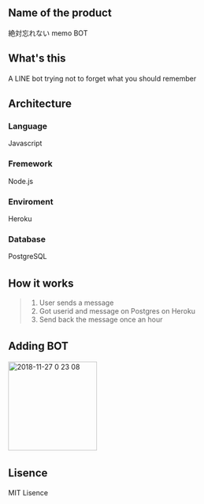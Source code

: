 ## Name of the product
絶対忘れない memo BOT　　


## What's this
A LINE bot trying not to forget what you should remember　　


## Architecture

### Language
Javascript

### Fremework
Node.js

### Enviroment
Heroku

### Database
PostgreSQL


## How it works　　
> 1. User sends a message
> 2. Got userid and message on Postgres on Heroku
> 3. Send back the message once an hour


## Adding BOT 　
[
<img width="180" alt="2018-11-27 0 23 08" src="https://user-images.githubusercontent.com/40015780/49023562-d7c55b00-f1da-11e8-92b6-df4d24aec879.png">
](url)

## Lisence　　
MIT Lisence
